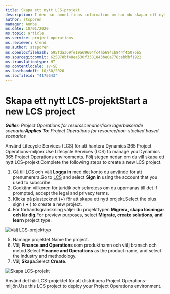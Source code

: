 ```yaml
---
title: Skapa ett nytt LCS-projekt
description: I den här ämnet finns information om hur du skapar ett nytt projekt i LCS för Project Operations-miljön.
author: stsporen
manager: Annbe
ms.date: 10/01/2020
ms.topic: article
ms.service: project-operations
ms.reviewer: kfend
ms.author: stsporen
ms.openlocfilehash: 595fda369fe19a69604fc4ab694cb844f45076b5
ms.sourcegitcommit: 625878bf48ea530f3381843be0e778cebbbf1922
ms.translationtype: HT
ms.contentlocale: sv-SE
ms.lasthandoff: 10/30/2020
ms.locfileid: "4175643"
---
```

# <a name="start-a-new-lcs-project"></a><span data-ttu-id="efa1e-103">Skapa ett nytt LCS-projekt</span><span class="sxs-lookup"><span data-stu-id="efa1e-103">Start a new LCS project</span></span>

<span data-ttu-id="efa1e-104">_**Gäller:** Project Operations för resursscenarier/icke lagerbaserade scenarier_</span><span class="sxs-lookup"><span data-stu-id="efa1e-104">_**Applies To:** Project Operations for resource/non-stocked based scenarios_</span></span>

<span data-ttu-id="efa1e-105">Använd Lifecycle Services (LCS) för att hantera Dynamics 365 Project Operations-miljöer.</span><span class="sxs-lookup"><span data-stu-id="efa1e-105">Use Lifecycle Services (LCS) to manage you Dynamics 365 Project Operations environments.</span></span> <span data-ttu-id="efa1e-106">Följ stegen nedan om du vill skapa ett nytt LCS-projekt.</span><span class="sxs-lookup"><span data-stu-id="efa1e-106">Complete the following steps to create a new LCS project.</span></span>

1. <span data-ttu-id="efa1e-107">Gå till [LCS](https://lcs.dynamics.com/Logon/Index) och välj **Logga in** med det konto du använde för att prenumerera.</span><span class="sxs-lookup"><span data-stu-id="efa1e-107">Go to [LCS](https://lcs.dynamics.com/Logon/Index) and select **Sign in** using the account that you used to subscribe.</span></span>
2. <span data-ttu-id="efa1e-108">Godkänn villkoren för juridik och sekretess om du uppmanas till det.</span><span class="sxs-lookup"><span data-stu-id="efa1e-108">If prompted, accept the legal and privacy terms.</span></span>
3. <span data-ttu-id="efa1e-109">Klicka på plustecknet (**+**) för att skapa ett nytt projekt.</span><span class="sxs-lookup"><span data-stu-id="efa1e-109">Select the plus sign ( **+** ) to create a new project.</span></span>
4. <span data-ttu-id="efa1e-110">För förhandsgranskning väljer du projekttypen **Migrera, skapa lösningar och lär dig**.</span><span class="sxs-lookup"><span data-stu-id="efa1e-110">For preview purposes, select **Migrate, create solutions, and learn** project type.</span></span>

  ![Välj LCS-projekttyp](./media/create-lcs-1.png)

5. <span data-ttu-id="efa1e-112">Namnge projektet.</span><span class="sxs-lookup"><span data-stu-id="efa1e-112">Name the project.</span></span> 
6. <span data-ttu-id="efa1e-113">Välj **Finance and Operations** som produktnamn och välj bransch och metod.</span><span class="sxs-lookup"><span data-stu-id="efa1e-113">Select **Finance and Operations** as the product name, and select the industry and methodology.</span></span> 
7. <span data-ttu-id="efa1e-114">Välj **Skapa**.</span><span class="sxs-lookup"><span data-stu-id="efa1e-114">Select **Create**.</span></span>

![Skapa LCS-projekt](./media/create-lcs-2.png)

<span data-ttu-id="efa1e-116">Använd det här LCS-projektet för att distribuera Project Operations-miljön.</span><span class="sxs-lookup"><span data-stu-id="efa1e-116">Use this LCS project to deploy your Project Operations environment.</span></span>

